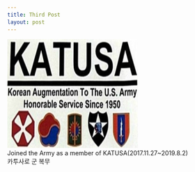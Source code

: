 ```yaml
---
title: Third Post
layout: post
---
```

 <img src = "/assets/images/katusa.PNG" width = "300px" height = "250px"><br>Joined the Army as a member of KATUSA(2017.11.27~2019.8.2)
 <br>카투사로 군 복무